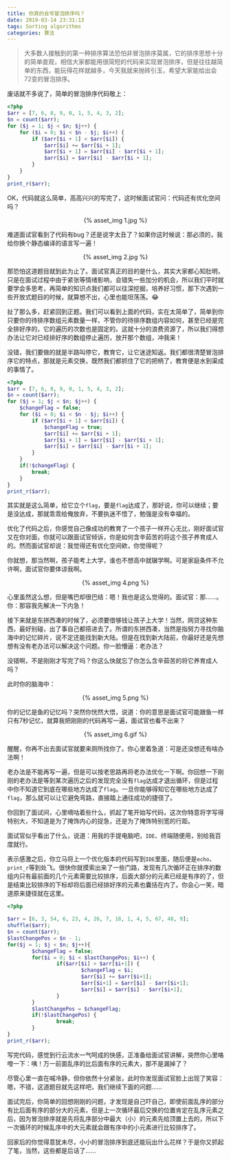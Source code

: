 ```yaml
---
title: 你真的会写冒泡排序吗？
date: 2019-03-14 23:31:13
tags: Sorting algorithms
categories: 算法
---
```


>大多数人接触到的第一种排序算法恐怕非冒泡排序莫属，它的排序思想十分的简单直观，相信大家都能用很简短的代码来实现冒泡排序，但是往往越简单的东西，能玩得花样就越多，今天我就来抛砖引玉，希望大家能给出会72变的冒泡排序。

废话就不多说了，简单的冒泡排序代码敬上：

```php
<?php
$arr = [7, 6, 8, 9, 0, 1, 5, 4, 3, 2];
$n = count($arr);
for ($j = 1; $j < $n; $j++) {
    for ($i = 0; $i < $n - $j; $i++) {
        if ($arr[$i + 1] < $arr[$i]) {
            $arr[$i] += $arr[$i + 1];
            $arr[$i + 1] = $arr[$i] - $arr[$i + 1];
            $arr[$i] = $arr[$i] - $arr[$i + 1];
        }
    }
}
print_r($arr);
```

OK，代码就这么简单，高高兴兴的写完了，这时候面试官问：代码还有优化空间吗？

<center>
{% asset_img 1.jpg %}
</center>

难道面试官看到了代码有bug？还是说字太丑了？如果你这时候说：那必须的，我给你换个静态编译的语言写一遍！

<center>
{% asset_img 2.jpg %}
</center>

那恐怕这道题目就到此为止了。面试官真正的目的是什么，其实大家都心知肚明，只是在面试过程中由于紧张等情绪影响，会错失一些加分的机会，所以我们平时就要学会多思考，再简单的知识点我们都可以往深挖掘，培养好习惯，那下次遇到一些开放式题目的时候，就算想不出，心里也能坦荡荡。:joy:

扯了那么多，赶紧回到正题。我们可以看到上面的代码，实在太简单了，简单到你只要你的待排序数组元素数量一样，不管你的待排序数组内容如何，甚至已经是完全排好序的，它的遍历的次数也是固定的。这就十分的浪费资源了，所以我们得想办法让它对已经排好序的数组停止遍历，放开那个数组，冲我来！

没错，我们要做的就是半路叫停它，教育它，让它迷途知返。我们都很清楚冒泡排序它的特点，那就是元素交换，既然我们都抓住了它的把柄了，教育便是水到渠成的事情了。

```php
<?php
$arr = [7, 6, 8, 9, 0, 1, 5, 4, 3, 2];
$n = count($arr);
for ($j = 1; $j < $n; $j++) {
    $changeFlag = false;
    for ($i = 0; $i < $n - $j; $i++) {
        if ($arr[$i + 1] < $arr[$i]) {
            $changeFlag = true;
            $arr[$i] += $arr[$i + 1];
            $arr[$i + 1] = $arr[$i] - $arr[$i + 1];
            $arr[$i] = $arr[$i] - $arr[$i + 1];
        }
    }
    if(!$changeFlag) {
        break;
    }
}
print_r($arr);
```

其实就是这么简单，给它立个`flag`，要是`flag`达成了，那好说，你可以继续；要是没达成，那就乖乖给俺放弃，不要执迷不悟了，勉强是没有幸福的。

优化了代码之后，你感觉自己像成功的教育了一个孩子一样开心无比，刚好面试官又在你对面，你就可以跟面试官倾诉，你是如何含辛茹苦的将这个孩子养育成人的。然而面试官却说：我觉得还有优化空间欸，你觉得呢？

你就想，那当然啊，孩子能考上大学，谁也不想高中就辍学啊。可是家庭条件不允许啊，面试官你要体谅我啊。

<center>
{% asset_img 4.png %}
</center>

心里虽然这么想，但是嘴巴却很巴结：嗯！我也是这么觉得的。面试官：那……。你：那容我先解决一下内急！

接下来就是东拼西凑的时候了，必须要借够钱让孩子上大学！当然，网贷这种东西，最好别碰，出了事自己都搭进去了。所谓的东拼西凑，当然是指努力寻找你脑海中的记忆碎片，说不定还能找到新大陆。但是在找到新大陆前，你最好还是先想想有没有老办法可以解决这个问题。你一脸懵逼：老办法？

没错啊，不是刚刚才写完了吗？你这么快就忘了你怎么含辛茹苦的将它养育成人吗？

此时你的脑海中：

<center>
{% asset_img 5.png %}
</center>

你的记忆是鱼的记忆吗？突然你恍然大悟，说道：你的意思是面试官可能跟鱼一样只有7秒记忆，就算我把刚刚的代码再写一遍，面试官也看不出来？

<center>
{% asset_img 6.gif %}
</center>

醒醒，你再不出去面试官就要来厕所找你了。你心里着急道：可是还没想还有啥办法啊！

老办法是不能再写一遍，但是可以按老思路再将老办法优化一下啊。你回想一下刚刚的老办法是等到某次遍历之后的发现完全没有`flag`达成才退出循环，但是过程中你不知道它到底在哪些地方达成了`flag`。一旦你能够得知它在哪些地方达成了`flag`，那么就可以让它避免弯路，直接踏上通往成功的捷径了。

你回到了面试间，心里嘀咕着些什么，抓起了笔开始写代码，这次你特意将字写得特别大，不知道是为了掩饰内心的捉急，还是为了掩饰特别宽的行距。

面试官似乎看出了什么，说道：用我的手提电脑吧，`IDE`、终端随便用，别给我百度就行。

表示感激之后，你立马将上一个优化版本的代码写到`IDE`里面，随后便是`echo`、`print_r`等到处飞。很快你就摸索出来了一些门路，发现有几次循环正在排序的数组内只有最前面的几个元素需要比较排序，后面大部分的元素已经是有序的了，但是结束比较排序的下标却将后面已经排好序的元素也囊括在内了。你会心一笑，暗道原来捷径就在这里。

```php
<?php

$arr = [6, 3, 54, 6, 23, 4, 26, 7, 18, 1, 4, 5, 67, 48, 9];
shuffle($arr);
$n = count($arr);
$lastChangePos = $n - 1;
for($j = 1; $j < $n; $j++){
        $changeFlag = false;
        for($i = 0; $i < $lastChangePos; $i++) {
                if($arr[$i] > $arr[$i+1]) {
                        $changeFlag = $i;
                        $arr[$i] += $arr[$i+1];
                        $arr[$i+1] = $arr[$i] - $arr[$i+1];
                        $arr[$i] = $arr[$i] - $arr[$i+1];
                }
        }
        $lastChangePos = $changeFlag;
        if(!$lastChangePos) {
                break;
        }
}
print_r($arr);
```

写完代码，感觉到行云流水一气呵成的快感，正准备给面试官讲解，突然你心里咯噔一下：咦！万一前面乱序的比后面有序的元素大，那不是漏掉了？

尽管心里一直在喊冷静，但你依然十分紧张，此时你发现面试官脸上出现了笑容：嗯，不错，这道题目就先这样吧，我们继续下面的问题……

面试完后，你简单的回想刚刚的问题，才发现是自己吓自己，即使前面乱序的部分有比后面有序的部分大的元素，但是上一次循环最后交换的位置肯定在乱序元素之后，因为冒泡排序就是先将乱序部分中最大（小）的元素先给顶置上去的，所以下一次循环的时候乱序中的大元素就会跟有序中的小元素进行比较排序了。

回家后的你觉得意犹未尽，小小的冒泡排序到底还能玩出什么花样？于是你又抓起了笔，当然，这些都是后话了……